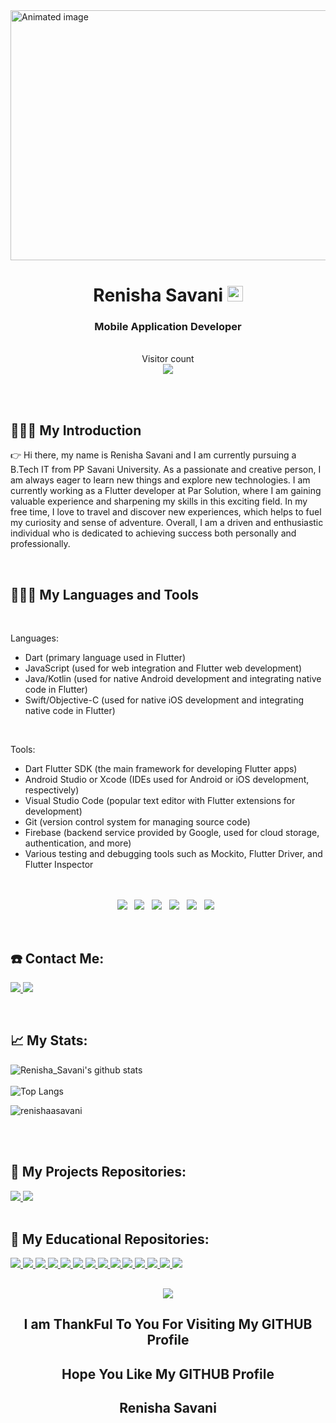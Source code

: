 <head>
  <meta name="google-site-verification" content="tVC1FMA_rAtlgt2-uwV-v2NMmOVgZl4vfchiKl9ph4s" />
  </head>

<img src="https://media.giphy.com/media/xTiTnxpQ3ghPiB2Hp6/giphy.gif" alt="Animated image" width="4500" height="400">

<h1 align="center">Renisha Savani     <img src="https://media.giphy.com/media/hvRJCLFzcasrR4ia7z/giphy.gif" width="25px"></h1>
<h3 align="center">Mobile Application Developer</h3>

<div align="center">

<p align="center"> 
  <br>
  Visitor count<br>
  
  <img src="https://profile-counter.glitch.me/renishaasavani/count.svg" />
</p>
</p>
</div>
<br >
<br />


## 👨🏻‍💻 My Introduction

👉
 Hi there, my name is Renisha Savani and I am currently pursuing a B.Tech IT from PP Savani University. As a passionate and creative person, I am always eager to learn new things and explore new technologies. I am currently working as a Flutter developer at Par Solution, where I am gaining valuable experience and sharpening my skills in this exciting field. In my free time, I love to travel and discover new experiences, which helps to fuel my curiosity and sense of adventure. Overall, I am a driven and enthusiastic individual who is dedicated to achieving success both personally and professionally.

<br>


## 👨🏻‍💻 My Languages and Tools
<br>

Languages:

<ul>
  <li>Dart (primary language used in Flutter)</li>
  <li>JavaScript (used for web integration and Flutter web development)</li>
  <li>Java/Kotlin (used for native Android development and integrating native code in Flutter)</li>
  <li>Swift/Objective-C (used for native iOS development and integrating native code in Flutter)</li>
</ul>
<br>

Tools:

<ul>
  <li>Dart Flutter SDK (the main framework for developing Flutter apps)</li>
  <li>Android Studio or Xcode (IDEs used for Android or iOS development, respectively)</li>
  <li>Visual Studio Code (popular text editor with Flutter extensions for development)</li>
  <li>Git (version control system for managing source code)</li>
  <li>Firebase (backend service provided by Google, used for cloud storage, authentication, and more)</li>
  <li>Various testing and debugging tools such as Mockito, Flutter Driver, and Flutter Inspector</li>
</ul>



<p align="center">
 <br/>
<br/>
<img src="https://img.shields.io/badge/OS-Windows%2010-informational?style=for-the-badge&logo=windows&logoColor=white" />&nbsp;&nbsp;
<img src="https://img.shields.io/badge/Kali-linux%20-informational?style=for-the-badge&logo=linux&logoColor=white" />&nbsp;&nbsp;
<img src="https://img.shields.io/badge/Android%2010-informational?style=for-the-badge&logo=Android&logoColor=white" />&nbsp;&nbsp;  
<img src="https://img.shields.io/badge/Browser-Chrome-blue?style=for-the-badge&logo=google-chrome&logoColor=white" />&nbsp;&nbsp;
<img src="https://img.shields.io/badge/Browser-epic%20-informational?style=for-the-badge&logo=google-chrome&&logoColor=white" />&nbsp;&nbsp;
<img src="https://img.shields.io/badge/Editor-VSCode-blue?style=for-the-badge&logo=visual-studio-code&logoColor=white" />&nbsp;&nbsp;
</p>

<p>&nbsp;</p>

## ☎️ Contact Me:
<!-- <p align="center"> -->
<a href="https://bit.ly/renishasavani_linkedin">
  <img src="https://img.shields.io/badge/Linkedin-blue?style=flat&logo=linkedin&labelColor=blue">
</a>
<a href="mailto:renishasavani@gmail.com?subject=Hello%20Dhruv,%20From%20Github">
  <img src="https://img.shields.io/badge/-Gmail-%23db483b?style=flat&logo=Gmail&labelColor=red&logoColor=white">
</a>
<!-- </p> -->

<p>&nbsp;</p>

## 📈 My Stats: 

![Renisha_Savani's github stats](https://github-readme-stats.vercel.app/api?username=renishaasavani&count_private=true&show_icons=true&hide=issues,contribs&bg_color=20232a&title_color=ffffff&text_color=ffffff&icon_color=ffffff)
<br>
<br>
![Top Langs](https://github-readme-stats.vercel.app/api/top-langs/?username=renishaasavani&layout=compact&bg_color=20232a&title_color=ffffff&text_color=ffffff)


<p><img align="center" src="https://github-readme-streak-stats.herokuapp.com/?user=renishaasavani&&theme=tokyonight" alt="renishaasavani" /></p>

<br>
<br>


## 🚀 My Projects Repositories:

  <a href="https://github.com/renishaasavani/Jewellery_Website">
    <img src="https://github-readme-stats.vercel.app/api/pin/?username=renishaasavani&repo=Jewellery_Website&bg_color=0d1117&title_color=ffffff&text_color=c9d1d9&icon_color=91c11e" />
  </a>

  <a href="https://github.com/renishaasavani/RFID-Door-Lock-System">
    <img src="https://github-readme-stats.vercel.app/api/pin/?username=renishaasavani&repo=RFID-Door-Lock-System&bg_color=0d1117&title_color=ffffff&text_color=c9d1d9&icon_color=91c11e" />
  </a>
  
<br>
<br>
  
## 🚀 My Educational Repositories:

<a href="https://github.com/renishaasavani/AI-PRACTICAL">
    <img src="https://github-readme-stats.vercel.app/api/pin/?username=renishaasavani&repo=AI-PRACTICAL&bg_color=0d1117&title_color=ffffff&text_color=c9d1d9&icon_color=91c11e" />
  </a>

<a href="https://github.com/renishaasavani/DAA-PRACTICAL">
    <img src="https://github-readme-stats.vercel.app/api/pin/?username=renishaasavani&repo=DAA-PRACTICAL&bg_color=0d1117&title_color=ffffff&text_color=c9d1d9&icon_color=91c11e" />
  </a>

<a href="https://github.com/renishaasavani/DWDM-PRACTICAL">
    <img src="https://github-readme-stats.vercel.app/api/pin/?username=renishaasavani&repo=DWDM-PRACTICAL&bg_color=0d1117&title_color=ffffff&text_color=c9d1d9&icon_color=91c11e" />
  </a>

<a href="https://github.com/renishaasavani/ML-PRACTICAL">
    <img src="https://github-readme-stats.vercel.app/api/pin/?username=renishaasavani&repo=ML-PRACTICAL&bg_color=0d1117&title_color=ffffff&text_color=c9d1d9&icon_color=91c11e" />
  </a>

<a href="https://github.com/renishaasavani/STQA-PRACTICAL">
    <img src="https://github-readme-stats.vercel.app/api/pin/?username=renishaasavani&repo=STQA-PRACTICAL&bg_color=0d1117&title_color=ffffff&text_color=c9d1d9&icon_color=91c11e" />
  </a>

<a href="https://github.com/renishaasavani/IOT-PRACTICAL">
    <img src="https://github-readme-stats.vercel.app/api/pin/?username=renishaasavani&repo=IOT-PRACTICAL&bg_color=0d1117&title_color=ffffff&text_color=c9d1d9&icon_color=91c11e" />
  </a>

<a href="https://github.com/renishaasavani/CCA-PRACTICAL">
    <img src="https://github-readme-stats.vercel.app/api/pin/?username=renishaasavani&repo=CCA-PRACTICAL&bg_color=0d1117&title_color=ffffff&text_color=c9d1d9&icon_color=91c11e" />
  </a>

<a href="https://github.com/renishaasavani/DS-PRACTICAL">
    <img src="https://github-readme-stats.vercel.app/api/pin/?username=renishaasavani&repo=DS-PRACTICAL&bg_color=0d1117&title_color=ffffff&text_color=c9d1d9&icon_color=91c11e" />
  </a>

<a href="https://github.com/renishaasavani/CN-PRACTICAL">
    <img src="https://github-readme-stats.vercel.app/api/pin/?username=renishaasavani&repo=CN-PRACTICAL&bg_color=0d1117&title_color=ffffff&text_color=c9d1d9&icon_color=91c11e" />
  </a>

<a href="https://github.com/renishaasavani/AJ-PRACTICAL">
    <img src="https://github-readme-stats.vercel.app/api/pin/?username=renishaasavani&repo=AJ-PRACTICAL&bg_color=0d1117&title_color=ffffff&text_color=c9d1d9&icon_color=91c11e" />
  </a>

<a href="https://github.com/renishaasavani/CG-PRACTICAL">
    <img src="https://github-readme-stats.vercel.app/api/pin/?username=renishaasavani&repo=CG-PRACTICAL&bg_color=0d1117&title_color=ffffff&text_color=c9d1d9&icon_color=91c11e" />
  </a>

<a href="https://github.com/renishaasavani/PHP-PRACTICAL">
    <img src="https://github-readme-stats.vercel.app/api/pin/?username=renishaasavani&repo=PHP-PRACTICAL&bg_color=0d1117&title_color=ffffff&text_color=c9d1d9&icon_color=91c11e" />
  </a>

<a href="https://github.com/renishaasavani/CO-PRACTICAL">
    <img src="https://github-readme-stats.vercel.app/api/pin/?username=renishaasavani&repo=CO-PRACTICAL&bg_color=0d1117&title_color=ffffff&text_color=c9d1d9&icon_color=91c11e" />
  </a>

<a href="https://github.com/renishaasavani/FLUTTER_WIDGETSL">
    <img src="https://github-readme-stats.vercel.app/api/pin/?username=renishaasavani&repo=FLUTTER_WIDGETS&bg_color=0d1117&title_color=ffffff&text_color=c9d1d9&icon_color=91c11e" />
  </a>
  
  
 

 
##
<p align="center">
 <img src="https://totallyadd.com/wp-content/uploads/2017/08/giphy.gif"> 
 <h2 align="center">I am ThankFul To You For Visiting My GITHUB Profile</h2>
  <h2 align="center">Hope You Like My GITHUB Profile</h2>
 <h2 align="center"> Renisha Savani </h2>
</p>





